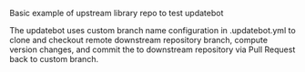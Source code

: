 Basic example of upstream library repo to test updatebot

The updatebot uses custom branch name configuration in .updatebot.yml to clone and checkout remote downstream repository branch, compute version changes, and commit the to downstream repository via Pull Request back to custom branch.


